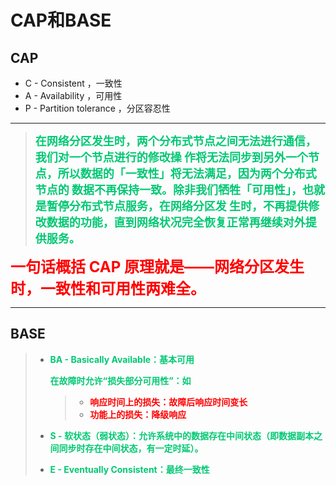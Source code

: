 # CAP和BASE

## CAP

- C - Consistent ，一致性
- A - Availability ，可用性
- P - Partition tolerance ，分区容忍性

------

> <font color='#02C874' size=4>**在网络分区发生时，两个分布式节点之间无法进行通信，我们对一个节点进行的修改操 作将无法同步到另外一个节点，所以数据的「一致性」将无法满足，因为两个分布式节点的 数据不再保持一致。除非我们牺牲「可用性」，也就是暂停分布式节点服务，在网络分区发 生时，不再提供修改数据的功能，直到网络状况完全恢复正常再继续对外提供服务。**</font>

<font color='red' size=5>**一句话概括 CAP 原理就是——网络分区发生时，一致性和可用性两难全。**</font>

------

## BASE

> - <font color='#02C874'>**BA - Basically Available：基本可用**</font>
>
>   <font color='#02C874'>**在故障时允许“损失部分可用性”：如**</font>
>
>   > - <font color='red'>**响应时间上的损失：故障后响应时间变长**</font>
>   > - <font color='red'>**功能上的损失：降级响应**</font>
>
> - <font color='#02C874'>**S - 软状态（弱状态）：允许系统中的数据存在中间状态（即数据副本之间同步时存在中间状态，有一定时延）。**</font>
>
> - <font color='#02C874'>**E - Eventually Consistent：最终一致性**</font>

